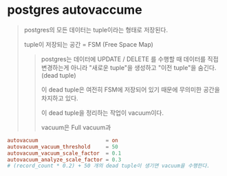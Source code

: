 # postgres autovaccume

> postgres의 모든 데이터는 tuple이라는 형태로 저장된다.
>
> tuple이 저장되는 공간 = FSM (Free Space Map)
>
> > postgres는 데이터에 UPDATE / DELETE 를 수행할 때 데이터를 직접 변경하는게 아니라 "새로운 tuple"을 생성하고 "이전 tuple"을 숨긴다. (dead tuple)
> >
> > 이 dead tuple은 여전히 FSM에 저장되어 있기 때문에 무의미한 공간을 차지하고 있다.
> >
> > 이 dead tuple을 정리하는 작업이 vacuum이다.
> >
> > vacuum은 Full vacuum과

```conf
autovacuum                      = on
autovacuum_vacuum_threshold     = 50
autovacuum_vacuum_scale_factor  = 0.1
autovacuum_analyze_scale_factor = 0.3
# (record_count * 0.2) + 50 개의 dead tuple이 생기면 vacuum을 수행한다.
```
